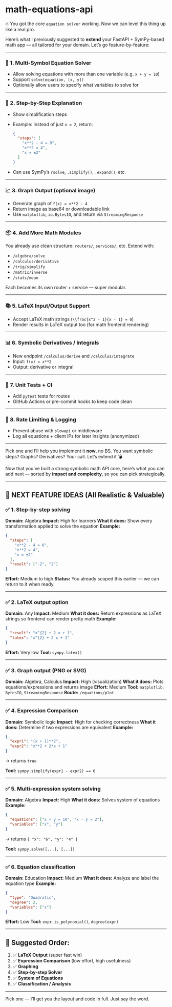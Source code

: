 # math-equations-api

🔥 You got the core `equation solver` working. Now we can level this thing up like a real pro.

Here’s what I previously suggested to **extend** your FastAPI + SymPy-based math app — all tailored for your domain. Let’s go feature-by-feature:

---

### 🔢 1. **Multi-Symbol Equation Solver**

* Allow solving equations with more than one variable (e.g. `x + y = 10`)
* Support `solve(equation, [x, y])`
* Optionally allow users to specify what variables to solve for

---

### 🧮 2. **Step-by-Step Explanation**

* Show simplification steps
* Example:
  Instead of just `x = 2`, return:

  ```json
  {
    "steps": [
      "x**2 - 4 = 0",
      "x**2 = 4",
      "x = ±2"
    ]
  }
  ```
* Can use SymPy’s `rsolve`, `.simplify()`, `.expand()`, etc.

---

### 📈 3. **Graph Output (optional image)**

* Generate graph of `f(x) = x**2 - 4`
* Return image as base64 or downloadable link
* Use `matplotlib`, `io.BytesIO`, and return via `StreamingResponse`

---

### 📦 4. **Add More Math Modules**

You already use clean structure: `routers/`, `services/`, etc. Extend with:

* `/algebra/solve`
* `/calculus/derivative`
* `/trig/simplify`
* `/matrix/inverse`
* `/stats/mean`

Each becomes its own router + service — super modular.

---

### 📚 5. **LaTeX Input/Output Support**

* Accept LaTeX math strings (`\\frac{x^2 - 1}{x - 1} = 0`)
* Render results in LaTeX output too (for math frontend rendering)

---

### 📊 6. **Symbolic Derivatives / Integrals**

* New endpoint `/calculus/derive` and `/calculus/integrate`
* Input: `f(x) = x**2`
* Output: derivative or integral

---

### 🧪 7. **Unit Tests + CI**

* Add `pytest` tests for routes
* GitHub Actions or pre-commit hooks to keep code clean

---

### 🚧 8. **Rate Limiting & Logging**

* Prevent abuse with `slowapi` or middleware
* Log all equations + client IPs for later insights (anonymized)

---

Pick one and I’ll help you implement it **now**, no BS. You want symbolic steps? Graphs? Derivatives?
Your call. Let’s extend it 💣


Now that you’ve built a strong symbolic math API core, here’s what you can add next — sorted by **impact and complexity**, so you can pick strategically.

---

## 🔧 NEXT FEATURE IDEAS (All Realistic & Valuable)

### ✅ 1. **Step-by-step solving**

**Domain:** Algebra
**Impact:** High for learners
**What it does:** Show every transformation applied to solve the equation
**Example:**

```json
{
  "steps": [
    "x**2 - 4 = 0",
    "x**2 = 4",
    "x = ±2"
  ],
  "result": ["-2", "2"]
}
```

**Effort:** Medium to high
**Status:** You already scoped this earlier — we can return to it when ready.

---

### ✅ 2. **LaTeX output option**

**Domain:** Any
**Impact:** Medium
**What it does:** Return expressions as LaTeX strings so frontend can render pretty math
**Example:**

```json
{
  "result": "x^{2} + 2 x + 1",
  "latex": "x^{2} + 2 x + 1"
}
```

**Effort:** Very low
**Tool:** `sympy.latex()`

---

### ✅ 3. **Graph output (PNG or SVG)**

**Domain:** Algebra, Calculus
**Impact:** High (visualization)
**What it does:** Plots equations/expressions and returns image
**Effort:** Medium
**Tool:** `matplotlib`, `BytesIO`, `StreamingResponse`
**Route:** `/equations/plot`

---

### ✅ 4. **Expression Comparison**

**Domain:** Symbolic logic
**Impact:** High for checking correctness
**What it does:** Determine if two expressions are equivalent
**Example:**

```json
{
  "expr1": "(x + 1)**2",
  "expr2": "x**2 + 2*x + 1"
}
```

→ returns `true`

**Tool:** `sympy.simplify(expr1 - expr2) == 0`

---

### ✅ 5. **Multi-expression system solving**

**Domain:** Algebra
**Impact:** High
**What it does:** Solves system of equations
**Example:**

```json
{
  "equations": ["x + y = 10", "x - y = 2"],
  "variables": ["x", "y"]
}
```

→ returns `{ "x": "6", "y": "4" }`

**Tool:** `sympy.solve([...], [...])`

---

### ✅ 6. **Equation classification**

**Domain:** Education
**Impact:** Medium
**What it does:** Analyze and label the equation type
**Example:**

```json
{
  "type": "Quadratic",
  "degree": 2,
  "variables": ["x"]
}
```

**Effort:** Low
**Tool:** `expr.is_polynomial()`, `degree(expr)`

---

## 🧭 Suggested Order:

1. ✅ **LaTeX Output** (super fast win)
2. ✅ **Expression Comparison** (low effort, high usefulness)
3. ✅ **Graphing**
4. ✅ **Step-by-step Solver**
5. ✅ **System of Equations**
6. ✅ **Classification / Analysis**

---

Pick one — I’ll get you the layout and code in full. Just say the word.
